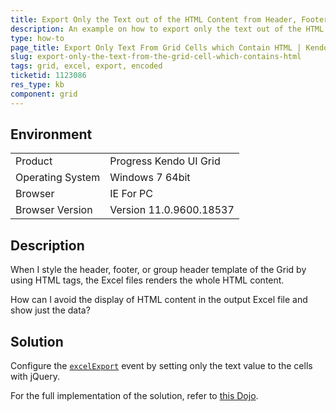 ```yaml
---
title: Export Only the Text out of the HTML Content from Header, Footer, or Group Header Templates
description: An example on how to export only the text out of the HTML content in a Grid cell to Excel.
type: how-to
page_title: Export Only Text From Grid Cells which Contain HTML | Kendo UI Grid
slug: export-only-the-text-from-the-grid-cell-which-contains-html
tags: grid, excel, export, encoded
ticketid: 1123086
res_type: kb
component: grid
---
```


## Environment

<table>
 <tr>
  <td>Product</td>
  <td>Progress Kendo UI Grid</td>
 </tr>
 <tr>
  <td>Operating System</td>
  <td>Windows 7 64bit</td>
 </tr>
 <tr>
  <td>Browser</td>
  <td>IE For PC</td>
 </tr>
 <tr>
  <td>Browser Version</td>
  <td>Version 11.0.9600.18537</td>
 </tr>
</table>

## Description

When I style the header, footer, or group header template of the Grid by using HTML tags, the Excel files renders the whole HTML content.

How can I avoid the display of HTML content in the output Excel file and show just the data?

## Solution  

Configure the [`excelExport`](http://docs.telerik.com/kendo-ui/api/javascript/ui/grid#events-excelExport) event by setting only the text value to the cells with jQuery.

For the full implementation of the solution, refer to [this Dojo](http://dojo.telerik.com/EtESI).
